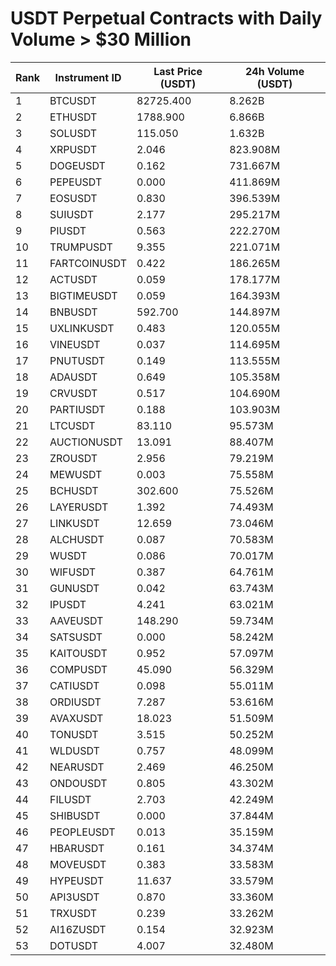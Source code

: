 # USDT Perpetual Contracts with Daily Volume > $30 Million

| Rank | Instrument ID | Last Price (USDT) | 24h Volume (USDT) |
|------|---------------|-------------------|-------------------|
| 1 | BTCUSDT | 82725.400 | 8.262B |
| 2 | ETHUSDT | 1788.900 | 6.866B |
| 3 | SOLUSDT | 115.050 | 1.632B |
| 4 | XRPUSDT | 2.046 | 823.908M |
| 5 | DOGEUSDT | 0.162 | 731.667M |
| 6 | PEPEUSDT | 0.000 | 411.869M |
| 7 | EOSUSDT | 0.830 | 396.539M |
| 8 | SUIUSDT | 2.177 | 295.217M |
| 9 | PIUSDT | 0.563 | 222.270M |
| 10 | TRUMPUSDT | 9.355 | 221.071M |
| 11 | FARTCOINUSDT | 0.422 | 186.265M |
| 12 | ACTUSDT | 0.059 | 178.177M |
| 13 | BIGTIMEUSDT | 0.059 | 164.393M |
| 14 | BNBUSDT | 592.700 | 144.897M |
| 15 | UXLINKUSDT | 0.483 | 120.055M |
| 16 | VINEUSDT | 0.037 | 114.695M |
| 17 | PNUTUSDT | 0.149 | 113.555M |
| 18 | ADAUSDT | 0.649 | 105.358M |
| 19 | CRVUSDT | 0.517 | 104.690M |
| 20 | PARTIUSDT | 0.188 | 103.903M |
| 21 | LTCUSDT | 83.110 | 95.573M |
| 22 | AUCTIONUSDT | 13.091 | 88.407M |
| 23 | ZROUSDT | 2.956 | 79.219M |
| 24 | MEWUSDT | 0.003 | 75.558M |
| 25 | BCHUSDT | 302.600 | 75.526M |
| 26 | LAYERUSDT | 1.392 | 74.493M |
| 27 | LINKUSDT | 12.659 | 73.046M |
| 28 | ALCHUSDT | 0.087 | 70.583M |
| 29 | WUSDT | 0.086 | 70.017M |
| 30 | WIFUSDT | 0.387 | 64.761M |
| 31 | GUNUSDT | 0.042 | 63.743M |
| 32 | IPUSDT | 4.241 | 63.021M |
| 33 | AAVEUSDT | 148.290 | 59.734M |
| 34 | SATSUSDT | 0.000 | 58.242M |
| 35 | KAITOUSDT | 0.952 | 57.097M |
| 36 | COMPUSDT | 45.090 | 56.329M |
| 37 | CATIUSDT | 0.098 | 55.011M |
| 38 | ORDIUSDT | 7.287 | 53.616M |
| 39 | AVAXUSDT | 18.023 | 51.509M |
| 40 | TONUSDT | 3.515 | 50.252M |
| 41 | WLDUSDT | 0.757 | 48.099M |
| 42 | NEARUSDT | 2.469 | 46.250M |
| 43 | ONDOUSDT | 0.805 | 43.302M |
| 44 | FILUSDT | 2.703 | 42.249M |
| 45 | SHIBUSDT | 0.000 | 37.844M |
| 46 | PEOPLEUSDT | 0.013 | 35.159M |
| 47 | HBARUSDT | 0.161 | 34.374M |
| 48 | MOVEUSDT | 0.383 | 33.583M |
| 49 | HYPEUSDT | 11.637 | 33.579M |
| 50 | API3USDT | 0.870 | 33.360M |
| 51 | TRXUSDT | 0.239 | 33.262M |
| 52 | AI16ZUSDT | 0.154 | 32.923M |
| 53 | DOTUSDT | 4.007 | 32.480M |
